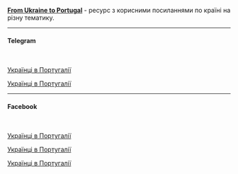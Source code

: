 **[From Ukraine to Portugal](https://boulder-hibiscus-53d.notion.site/From-Ukraine-to-Portugal-5e9cb791007141b4a0a6fa4d6867703d)** - ресурс з корисними посиланнями по країні на різну тематику.

***
#### Telegram

</br>

[Українці в Португалії](https://t.me/portugal24ua)

[Українці в Португалії](https://t.me/naym_portugal)



***
#### Facebook

</br>

[Українці в Португалії](https://www.facebook.com/groups/193136084500172/?ref=)

[Українці в Португалії](https://www.facebook.com/groups/1832356113758345/?ref=share)

[Українці в Португалії](https://www.facebook.com/groups/985397991617477/?ref=share)